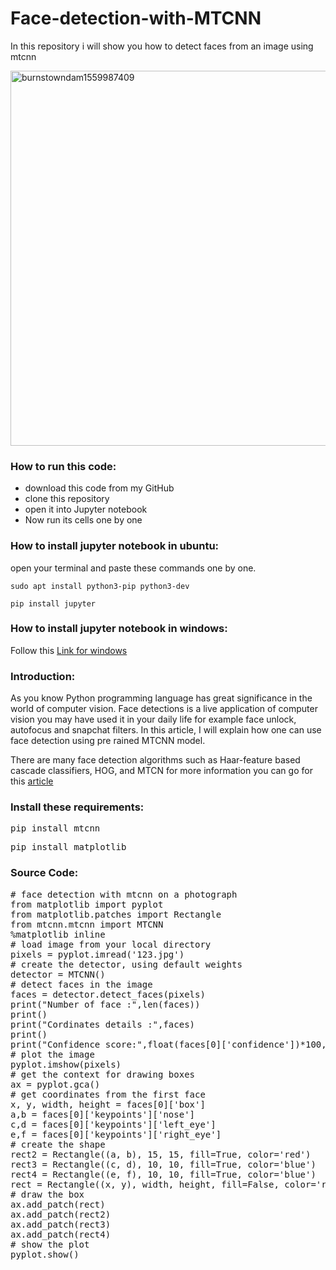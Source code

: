 # Face-detection-with-MTCNN
In this repository i will show you how to detect faces from an image using mtcnn

<img class="alignnone size-full wp-image-103" src="https://getpython.files.wordpress.com/2019/06/burnstowndam1559987409.png" alt="burnstowndam1559987409" width="800" height="600" />
<h3>How to run this code:</h3>
<ul>
	<li>download this code from my GitHub</li>
	<li>clone this repository</li>
	<li>open it into Jupyter notebook</li>
	<li>Now run its cells one by one</li>
</ul>
<h3>How to install jupyter notebook in ubuntu:</h3>
open your terminal and paste these commands one by one.
<pre class="code-pre command"><code>sudo apt install python3-pip python3-dev</code></pre>
<pre class="code-pre command"><code>pip install jupyter</code></pre>
<h3>How to install jupyter notebook in windows:</h3>
Follow this <a href="https://jupyter-notebook-beginner-guide.readthedocs.io/en/latest/install.html">Link for windows</a>
<h3></h3>
<h3>Introduction:</h3>
As you know Python programming language has great significance in the world of computer vision. Face detections is a live application of computer vision you may have used it in your daily life for example face unlock, autofocus and snapchat filters. In this article, I will explain how one can use face detection using pre rained MTCNN model.

There are many face detection algorithms such as Haar-feature based cascade classifiers, HOG, and MTCN for more information you can go for this <a href="https://towardsdatascience.com/whats-the-difference-between-haar-feature-classifiers-and-convolutional-neural-networks-ce6828343aeb">article</a>
<h3>Install these requirements:</h3>
<pre><span id="pip-command">pip install mtcnn</span></pre>
<pre><span id="pip-command">pip install matplotlib</span></pre>
<h3>Source Code:</h3>
<pre># face detection with mtcnn on a photograph
from matplotlib import pyplot
from matplotlib.patches import Rectangle
from mtcnn.mtcnn import MTCNN
%matplotlib inline
# load image from your local directory
pixels = pyplot.imread('123.jpg')
# create the detector, using default weights
detector = MTCNN()
# detect faces in the image
faces = detector.detect_faces(pixels)
print("Number of face :",len(faces))
print()
print("Cordinates details :",faces)
print()
print("Confidence score:",float(faces[0]['confidence'])*100,"percent")
# plot the image
pyplot.imshow(pixels)
# get the context for drawing boxes
ax = pyplot.gca()
# get coordinates from the first face
x, y, width, height = faces[0]['box']
a,b = faces[0]['keypoints']['nose']
c,d = faces[0]['keypoints']['left_eye']
e,f = faces[0]['keypoints']['right_eye']
# create the shape
rect2 = Rectangle((a, b), 15, 15, fill=True, color='red')
rect3 = Rectangle((c, d), 10, 10, fill=True, color='blue')
rect4 = Rectangle((e, f), 10, 10, fill=True, color='blue')
rect = Rectangle((x, y), width, height, fill=False, color='red')
# draw the box
ax.add_patch(rect)
ax.add_patch(rect2)
ax.add_patch(rect3)
ax.add_patch(rect4)
# show the plot
pyplot.show()

</pre>
 
